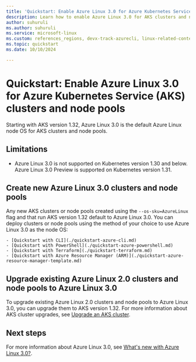```yaml
---
title: 'Quickstart: Enable Azure Linux 3.0 for Azure Kubernetes Service (AKS) clusters and node pools'
description: Learn how to enable Azure Linux 3.0 for AKS clusters and node pools.
author: suhuruli
ms.author: suhuruli
ms.service: microsoft-linux
ms.custom: references_regions, devx-track-azurecli, linux-related-content
ms.topic: quickstart
ms.date: 10/10/2024

---
```

# Quickstart: Enable Azure Linux 3.0 for Azure Kubernetes Service (AKS) clusters and node pools

Starting with AKS version 1.32, Azure Linux 3.0 is the default Azure Linux node OS for AKS clusters and node pools. 

## Limitations

* Azure Linux 3.0 is not supported on Kubernetes version 1.30 and below. Azure Linux 3.0 Preview is supported on Kubernetes version 1.31.

## Create new Azure Linux 3.0 clusters and node pools

Any new AKS clusters or node pools created using the `--os-sku=AzureLinux` flag and that run AKS version 1.32 default to Azure Linux 3.0. You can deploy clusters or node pools using the method of your choice to use Azure Linux 3.0 as the node OS:

    - [Quickstart with CLI](./quickstart-azure-cli.md)
    - [Quickstart with PowerShell](./quickstart-azure-powershell.md)
    - [Quickstart with Terraform](./quickstart-terraform.md)
    - [Quickstart with Azure Resource Manager (ARM)](./quickstart-azure-resource-manager-template.md)

## Upgrade existing Azure Linux 2.0 clusters and node pools to Azure Linux 3.0

To upgrade existing Azure Linux 2.0 clusters and node pools to Azure Linux 3.0, you can upgrade them to AKS version 1.32. For more information about AKS cluster upgrades, see [Upgrade an AKS cluster](/azure/aks/upgrade-aks-cluster). 
## Next steps
For more information about Azure Linux 3.0, see [What's new with Azure Linux 3.0?](./intro-azure-linux.md).